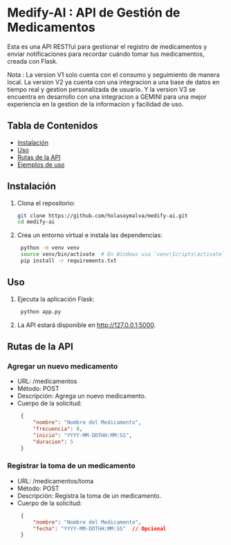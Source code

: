 # Medify-AI : API de Gestión de Medicamentos

Esta es una API RESTful para gestionar el registro de medicamentos y enviar notificaciones para recordar cuándo tomar tus medicamentos, creada con Flask.

Nota : La version V1 solo cuenta con el consumo y seguimiento de manera local. La version V2 ya cuenta con una integracion a una base de datos en tiempo real y gestion personalizada de usuario. Y la version V3 se encuentra en desarrollo con una integracion a GEMINI para una mejor experiencia en la gestion de la informacion y facilidad de uso.

## Tabla de Contenidos

- [Instalación](#instalación)
- [Uso](#uso)
- [Rutas de la API](#rutas-de-la-api)
- [Ejemplos de uso](#ejemplos-de-uso)

## Instalación

1. Clona el repositorio:
   ```bash
   git clone https://github.com/holasoymalva/medify-ai.git
   cd medify-ai
   ```
2. Crea un entorno virtual e instala las dependencias:
   ```bash
    python -m venv venv
    source venv/bin/activate  # En Windows usa `venv\Scripts\activate`
    pip install -r requirements.txt
   ```
## Uso

1. Ejecuta la aplicación Flask:
   ```bash
    python app.py
   ```
2. La API estará disponible en http://127.0.0.1:5000.

## Rutas de la API

### Agregar un nuevo medicamento
* URL: /medicamentos
* Método: POST
* Descripción: Agrega un nuevo medicamento.
* Cuerpo de la solicitud:
   ```json
    {
        "nombre": "Nombre del Medicamento",
        "frecuencia": 8,
        "inicio": "YYYY-MM-DDTHH:MM:SS",
        "duracion": 5
    }
   ```

###   Registrar la toma de un medicamento
* URL: /medicamentos/toma
* Método: POST
* Descripción: Registra la toma de un medicamento.
* Cuerpo de la solicitud:
   ```json
    {
        "nombre": "Nombre del Medicamento",
        "fecha": "YYYY-MM-DDTHH:MM:SS"  // Opcional
    }
   ```
